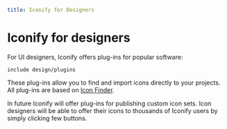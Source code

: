 ```yaml
title: Iconify for Designers
```

# Iconify for designers

For UI designers, Iconify offers plug-ins for popular software:

`include design/plugins`

These plug-ins allow you to find and import icons directly to your projects. All plug-ins are based on [Icon Finder](../icon-finder/index.md).

In future Iconify will offer plug-ins for publishing custom icon sets. Icon designers will be able to offer their icons to thousands of Iconify users by simply clicking few buttons.
